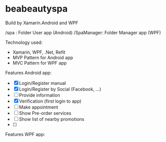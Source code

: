 # beabeautyspa
Build by Xamarin.Android and WPF

/spa :        Folder User app (Android)
/SpaManager:  Folder Manager app (WPF)

Technology used: 
- Xamarin, WPF, .Net, Refit
- MVP Pattern for Android app
- MVC Pattern for WPF app

Features Android app:
- [x] Login/Register manual
- [x] Login/Register by Social (Facebook, ...)
- [ ] Provide information
- [x] Verification (first login to app)
- [ ] Make appointment
- [ ] Show Pre-order services
- [ ] Show list of nearby promotions
- [ ] 


Features WPF app:
